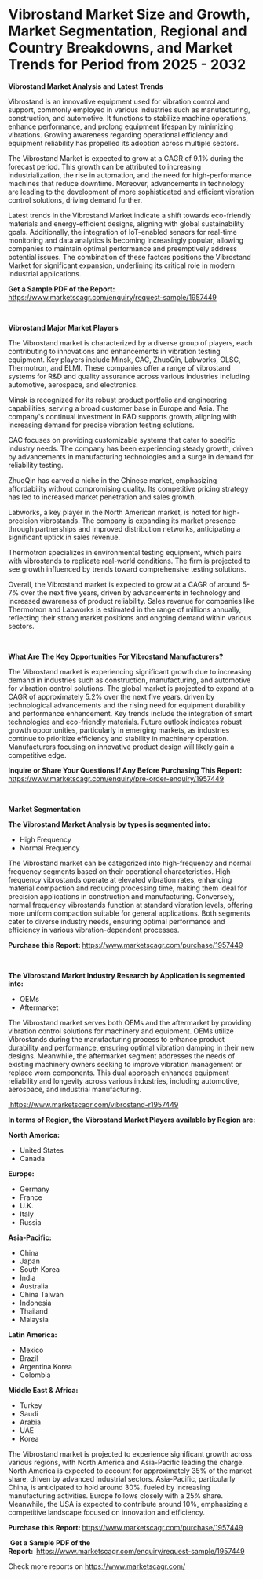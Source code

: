 <p><h1>Vibrostand Market Size and Growth, Market Segmentation, Regional and Country Breakdowns, and Market Trends for Period from 2025 -  2032</h1></p><p><strong>Vibrostand Market Analysis and Latest Trends</strong></p>
<p><p>Vibrostand is an innovative equipment used for vibration control and support, commonly employed in various industries such as manufacturing, construction, and automotive. It functions to stabilize machine operations, enhance performance, and prolong equipment lifespan by minimizing vibrations. Growing awareness regarding operational efficiency and equipment reliability has propelled its adoption across multiple sectors.</p><p>The Vibrostand Market is expected to grow at a CAGR of 9.1% during the forecast period. This growth can be attributed to increasing industrialization, the rise in automation, and the need for high-performance machines that reduce downtime. Moreover, advancements in technology are leading to the development of more sophisticated and efficient vibration control solutions, driving demand further.</p><p>Latest trends in the Vibrostand Market indicate a shift towards eco-friendly materials and energy-efficient designs, aligning with global sustainability goals. Additionally, the integration of IoT-enabled sensors for real-time monitoring and data analytics is becoming increasingly popular, allowing companies to maintain optimal performance and preemptively address potential issues. The combination of these factors positions the Vibrostand Market for significant expansion, underlining its critical role in modern industrial applications.</p></p>
<p><strong>Get a Sample PDF of the Report:&nbsp;</strong> <a href="https://www.marketscagr.com/enquiry/request-sample/1957449?utm_campaign=2796&utm_medium=2&utm_source=Github&utm_content=ia&utm_term=10042025&utm_id=vibrostand">https://www.marketscagr.com/enquiry/request-sample/1957449</a></p>
<p>&nbsp;</p>
<p><strong>Vibrostand Major Market Players</strong></p>
<p><p>The Vibrostand market is characterized by a diverse group of players, each contributing to innovations and enhancements in vibration testing equipment. Key players include Minsk, CAC, ZhuoQin, Labworks, OLSC, Thermotron, and ELMI. These companies offer a range of vibrostand systems for R&D and quality assurance across various industries including automotive, aerospace, and electronics.</p><p>Minsk is recognized for its robust product portfolio and engineering capabilities, serving a broad customer base in Europe and Asia. The company's continual investment in R&D supports growth, aligning with increasing demand for precise vibration testing solutions.</p><p>CAC focuses on providing customizable systems that cater to specific industry needs. The company has been experiencing steady growth, driven by advancements in manufacturing technologies and a surge in demand for reliability testing.</p><p>ZhuoQin has carved a niche in the Chinese market, emphasizing affordability without compromising quality. Its competitive pricing strategy has led to increased market penetration and sales growth.</p><p>Labworks, a key player in the North American market, is noted for high-precision vibrostands. The company is expanding its market presence through partnerships and improved distribution networks, anticipating a significant uptick in sales revenue.</p><p>Thermotron specializes in environmental testing equipment, which pairs with vibrostands to replicate real-world conditions. The firm is projected to see growth influenced by trends toward comprehensive testing solutions.</p><p>Overall, the Vibrostand market is expected to grow at a CAGR of around 5-7% over the next five years, driven by advancements in technology and increased awareness of product reliability. Sales revenue for companies like Thermotron and Labworks is estimated in the range of millions annually, reflecting their strong market positions and ongoing demand within various sectors.</p></p>
<p>&nbsp;</p>
<p><strong>What Are The Key Opportunities For Vibrostand Manufacturers?</strong></p>
<p><p>The Vibrostand market is experiencing significant growth due to increasing demand in industries such as construction, manufacturing, and automotive for vibration control solutions. The global market is projected to expand at a CAGR of approximately 5.2% over the next five years, driven by technological advancements and the rising need for equipment durability and performance enhancement. Key trends include the integration of smart technologies and eco-friendly materials. Future outlook indicates robust growth opportunities, particularly in emerging markets, as industries continue to prioritize efficiency and stability in machinery operation. Manufacturers focusing on innovative product design will likely gain a competitive edge.</p></p>
<p><strong>Inquire or Share Your Questions If Any Before Purchasing This Report:</strong> <a href="https://www.marketscagr.com/enquiry/pre-order-enquiry/1957449?utm_campaign=2796&utm_medium=2&utm_source=Github&utm_content=ia&utm_term=10042025&utm_id=vibrostand">https://www.marketscagr.com/enquiry/pre-order-enquiry/1957449</a></p>
<p>&nbsp;</p>
<p><strong>Market Segmentation</strong></p>
<p><strong>The Vibrostand Market Analysis by types is segmented into:</strong></p>
<p><ul><li>High Frequency</li><li>Normal Frequency</li></ul></p>
<p><p>The Vibrostand market can be categorized into high-frequency and normal frequency segments based on their operational characteristics. High-frequency vibrostands operate at elevated vibration rates, enhancing material compaction and reducing processing time, making them ideal for precision applications in construction and manufacturing. Conversely, normal frequency vibrostands function at standard vibration levels, offering more uniform compaction suitable for general applications. Both segments cater to diverse industry needs, ensuring optimal performance and efficiency in various vibration-dependent processes.</p></p>
<p><strong>Purchase this Report:&nbsp;</strong><a href="https://www.marketscagr.com/purchase/1957449?utm_campaign=2796&utm_medium=2&utm_source=Github&utm_content=ia&utm_term=10042025&utm_id=vibrostand">https://www.marketscagr.com/purchase/1957449</a></p>
<p>&nbsp;</p>
<p><strong>The Vibrostand Market Industry Research by Application is segmented into:</strong></p>
<p><ul><li>OEMs</li><li>Aftermarket</li></ul></p>
<p><p>The Vibrostand market serves both OEMs and the aftermarket by providing vibration control solutions for machinery and equipment. OEMs utilize Vibrostands during the manufacturing process to enhance product durability and performance, ensuring optimal vibration damping in their new designs. Meanwhile, the aftermarket segment addresses the needs of existing machinery owners seeking to improve vibration management or replace worn components. This dual approach enhances equipment reliability and longevity across various industries, including automotive, aerospace, and industrial manufacturing.</p></p>
<p><a href="https://www.marketscagr.com/vibrostand-r1957449?utm_campaign=2796&utm_medium=2&utm_source=Github&utm_content=ia&utm_term=10042025&utm_id=vibrostand">&nbsp;https://www.marketscagr.com/vibrostand-r1957449</a></p>
<p><strong>In terms of Region, the Vibrostand Market Players available by Region are:</strong></p>
<p>
    <p> <strong> North America: </strong>
        <ul>
            <li>United States</li>
            <li>Canada</li>
        </ul>
        </p> 
    <p> <strong> Europe: </strong>
        <ul>
            <li>Germany</li>
            <li>France</li>
            <li>U.K.</li>
            <li>Italy</li>
            <li>Russia</li>
        </ul>
        </p> 
    <p> <strong> Asia-Pacific: </strong>
        <ul>
            <li>China</li>
            <li>Japan</li>
            <li>South Korea</li>
            <li>India</li>
            <li>Australia</li>
            <li>China Taiwan</li>
            <li>Indonesia</li>
            <li>Thailand</li>
            <li>Malaysia</li>
        </ul>
        </p> 
    <p> <strong> Latin America: </strong>
        <ul>
            <li>Mexico</li>
            <li>Brazil</li>
            <li>Argentina Korea</li>
            <li>Colombia</li>
        </ul>
        </p> 
    <p> <strong> Middle East & Africa: </strong>
        <ul>
            <li>Turkey</li>
            <li>Saudi</li>
            <li>Arabia</li>
            <li>UAE</li>
            <li>Korea</li>
        </ul>
    </p>
    </p>
<p><p>The Vibrostand market is projected to experience significant growth across various regions, with North America and Asia-Pacific leading the charge. North America is expected to account for approximately 35% of the market share, driven by advanced industrial sectors. Asia-Pacific, particularly China, is anticipated to hold around 30%, fueled by increasing manufacturing activities. Europe follows closely with a 25% share. Meanwhile, the USA is expected to contribute around 10%, emphasizing a competitive landscape focused on innovation and efficiency.</p></p>
<p><strong>Purchase this Report: </strong><a href="https://www.marketscagr.com/purchase/1957449?utm_campaign=2796&utm_medium=2&utm_source=Github&utm_content=ia&utm_term=10042025&utm_id=vibrostand">https://www.marketscagr.com/purchase/1957449</a></p>
<p>&nbsp;<strong>Get a Sample PDF of the Report:&nbsp;&nbsp;</strong><a href="https://www.marketscagr.com/enquiry/request-sample/1957449?utm_campaign=2796&utm_medium=2&utm_source=Github&utm_content=ia&utm_term=10042025&utm_id=vibrostand">https://www.marketscagr.com/enquiry/request-sample/1957449</a></p>
<p><strong></strong></p>
<p>Check more reports on <a href="https://www.marketscagr.com/?utm_campaign=2796&utm_medium=2&utm_source=Github&utm_content=ia&utm_term=10042025&utm_id=vibrostand">https://www.marketscagr.com/</a></p>